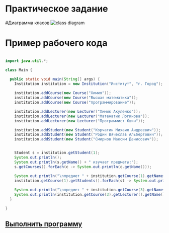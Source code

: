 # Практическое задание
#Диаграмма класов
![class diagram](http://www.plantuml.com/plantuml/png/XLFDRi8m3BxdANniDVe2rOIOq0v8Q3lm15dZeKXfEkLdXo7UVSbSjw4TubJysVxyVNRO-I1TYBqHdP7Umy7we4CC21SG3LZPOmkduBGzfz1e7reuOXUYG-V54vmnlAMQgkOgmauXAhGXmyVKaq2f58EUlYsCG4qz4ort0RKnNfdnnwoW1d45CKhV3z5vpBAPc6YMFZ8jrLObNF_d1Xueptc7_V2D3ymj5qApOl-1xlspI6exvYRNcI3PqsSxGWcPJNFP-bmvnbvgyw8wXzwNkF_2JakZVsJGWotDJcDBgWqJgP9eSuU67TyavvNUVpIlnP2g9emEHKjGQZzGCFddBSCbkTAAzhTwjjqVYQVLFnFbDZ7Utf-vQF11pUTOwIKrH0GLqRT0yIGyZwpgnT2h4FDVR6YQBKzTmjImHFayWdqtN4YV54ybExGgzkON)

# Пример рабочего кода
```Java

import java.util.*;

class Main {

  public static void main(String[] args) {
    Institution institution = new Institution("Институт", "г. Город");
    
    institution.addCourse(new Course("Химия"));
    institution.addCourse(new Course("Высшая математика"));
    institution.addCourse(new Course("программирование"));

    institution.addLecturer(new Lecturer("Химик Акуленко"));
    institution.addLecturer(new Lecturer("Математик Логинова"));
    institution.addLecturer(new Lecturer("Программист Юшин"));

    institution.addStudent(new Student("Корчагин Михаил Андреевич"));
    institution.addStudent(new Student("Родин Вячеслав Альбертович"));
    institution.addStudent(new Student("Смирнов Максим Денисович"));


    Student s = institution.getStudent(1);
    System.out.println();
    System.out.println(s.getName() + " изучает предметы:");
    s.getCourses().forEach(c -> System.out.println(c.getName()));

    System.out.println("\nпредмет " + institution.getCourse(1).getName() + " изучают:\n");
    institution.getCourse(1).getStudents().forEach(st -> System.out.println(st.getName()));
    
    System.out.println("\nпредмет " + institution.getCourse(3).getName() + " ведёт:");
    System.out.println(institution.getCourse(3).getLecturer().getName());
  }

}

```

## [Выполнить программу](https://ExtrasmallDefiniteSite.dimashumihin.repl.run)
